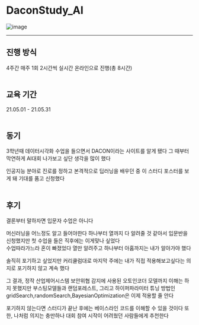 # DaconStudy_AI

![image](https://user-images.githubusercontent.com/77779116/152474157-4f204fa6-816b-4d26-8226-a589454e9b01.png)

---
## 진행 방식

4주간 매주 1회 2시간씩 실시간 온라인으로 진행(총 8시간)
<br><br>

## 교육 기간

21.05.01 - 21.05.31
<br><br>

## 동기

3학년때 데이터시각화 수업을 들으면서 DACON이라는 사이트를 알게 됐다
그 때부터 막연하게 AI대회 나가보고 싶단 생각을 많이 했다

인공지능 분야로 진로를 정하고 본격적으로 딥러닝을 배우던 중 이 스터디 포스터를 보게 돼 기대를 품고 신청했다
<br><br>

## 후기
결론부터 말하자면 입문자 수업은 아니다

머신러닝을 어느정도 알고 들어야한다
하나부터 열까지 다 알려줄 것 같아서 입문반을 신청했지만 첫 수업을 들은 직후에는 이게맞나 싶었다 <br>수업따라가느라 혼이 빠졌었다
열만 알려주고 하나부터 아홉까지는 내가 알아가야 했다

솔직히 포기하고 싶었지만 커리큘럼대로 마지막 주에는 내가 직접 적용해보고싶다는 의지로 포기하지 않고 계속 했다

그 결과, 정작 산업제어시스템 보안위협 감지에 사용된 오토인코더 모델까지 이해는 하지 못했지만 
부스팅모델들과 랜덤포레스트, 그리고 하이퍼파라미터 튜닝 방법인 gridSearch,randomSearch,BayesianOptimization은 이제 적용할 줄 안다

포기하지 않는다면 스터디가 끝난 후에는 베이스라인 코드를 이해할 수 있을 것이다
또한, 나처럼 의지는 충만하나 대회 참여 시작이 어려웠던 사람들에게 추천한다

